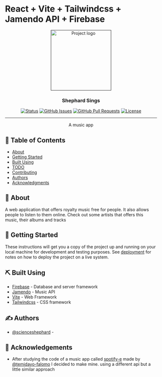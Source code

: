 # React + Vite + Tailwindcss + Jamendo API + Firebase

<p align="center">
  <a href="" rel="noopener">
 <img width=200px height=200px src="https://music-app-bay-psi.vercel.app/music_icon.svg" alt="Project logo"></a>
</p>

<h3 align="center"> Shephard Sings</h3>

<div align="center">

[![Status](https://img.shields.io/badge/status-active-success.svg)]()
[![GitHub Issues](https://img.shields.io/github/issues/kylelobo/The-Documentation-Compendium.svg)](https://github.com/kylelobo/The-Documentation-Compendium/issues)
[![GitHub Pull Requests](https://img.shields.io/github/issues-pr/kylelobo/The-Documentation-Compendium.svg)](https://github.com/kylelobo/The-Documentation-Compendium/pulls)
[![License](https://img.shields.io/badge/license-MIT-blue.svg)](/LICENSE)

</div>

---

<p align="center"> A music app
    <br> 
</p>

## 📝 Table of Contents

- [About](#about)
- [Getting Started](#getting_started)
- [Built Using](#built_using)
- [TODO](../TODO.md)
- [Contributing](../CONTRIBUTING.md)
- [Authors](#author)
- [Acknowledgments](#acknowledgement)

## 🧐 About <a name = "about"></a>

A web application that offers royalty music free for people. It also allows people to listen to them online. Check out some artists that offers this music, their albums and tracks

## 🏁 Getting Started <a name = "getting_started"></a>

These instructions will get you a copy of the project up and running on your local machine for development and testing purposes. See [deployment](#deployment) for notes on how to deploy the project on a live system.



## ⛏️ Built Using <a name = "built_using"></a>

- [Firebase](https://firebase.studio/) - Database and server framework
- [Jamendo](https://developer.jamendo.com/) - Music API
- [Vite](https://vite.dev/) - Web Framework
- [Tailwindcss](https://tailwindcss.com/) - CSS framework

## ✍️ Authors <a name = "author"></a>

- [@scienceshephard](https://github.com/scienceshephard) -

## 🎉 Acknowledgements <a name = "acknowledgement"></a>

- After studying the code of a music app called [spotify-e](https://spotify-e.netlify.app/) made by [@temidayo-falomo](https://github.com/temidayo-falomo) I decided to make mine. using a different api but a little similar approach
